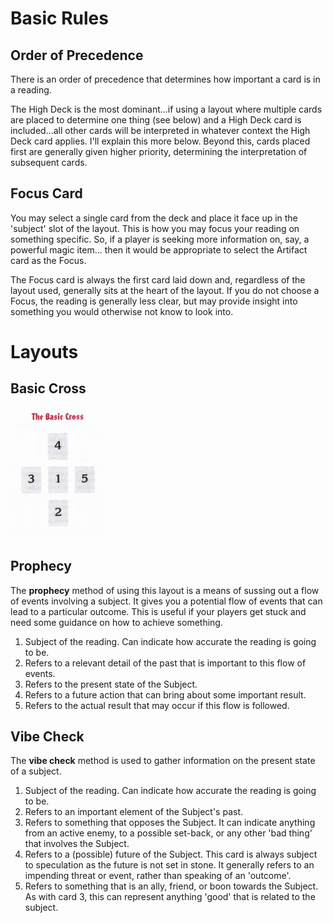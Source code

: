 # Basic Rules

## Order of Precedence

There is an order of precedence that determines how important a card is in a reading.

The High Deck is the most dominant...if using a layout where multiple cards are placed to determine one thing (see below) and a High Deck card is included...all other cards will be interpreted in whatever context the High Deck card applies. I'll explain this more below. Beyond this, cards placed first are generally given higher priority, determining the interpretation of subsequent cards.

## Focus Card

You may select a single card from the deck and place it face up in the 'subject' slot of the layout. This is how you may focus your reading on something specific. So, if a player is seeking more information on, say, a powerful magic item... then it would be appropriate to select the Artifact card as the Focus.

The Focus card is always the first card laid down and, regardless of the layout used, generally sits at the heart of the layout. If you do not choose a Focus, the reading is generally less clear, but may provide insight into something you would otherwise not know to look into.

# Layouts

## Basic Cross

<img src="/media/img/tarokka_basic_cross.jpeg" alt="Tarokka Basic Cross">

## Prophecy

The **prophecy** method of using this layout is a means of sussing out a flow of events involving a subject. It gives you a potential flow of events that can lead to a particular outcome. This is useful if your players get stuck and need some guidance on how to achieve something.

1. Subject of the reading. Can indicate how accurate the reading is going to be.
2. Refers to a relevant detail of the past that is important to this flow of events.
3. Refers to the present state of the Subject.
4. Refers to a future action that can bring about some important result.
5. Refers to the actual result that may occur if this flow is followed.

## Vibe Check

The **vibe check** method is used to gather information on the present state of a subject.

1. Subject of the reading. Can indicate how accurate the reading is going to be.
2. Refers to an important element of the Subject's past.
3. Refers to something that opposes the Subject. It can indicate anything from an active enemy, to a possible set-back, or any other 'bad thing' that involves the Subject.
4. Refers to a (possible) future of the Subject. This card is always subject to speculation as the future is not set in stone. It generally refers to an impending threat or event, rather than speaking of an 'outcome'.
5. Refers to something that is an ally, friend, or boon towards the Subject. As with card 3, this can represent anything 'good' that is related to the subject.
